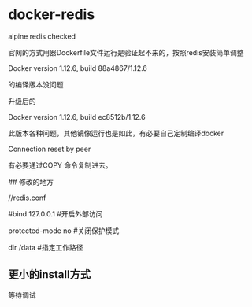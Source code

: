 # docker-redis
<p>alpine redis checked</p>
<p>官网的方式用器Dockerfile文件运行是验证起不来的，按照redis安装简单调整</p>
<p>Docker version 1.12.6, build 88a4867/1.12.6</p>
<p>的编译版本没问题</p>
<p>升级后的</p>
<p>Docker version 1.12.6, build ec8512b/1.12.6</p>
<p>此版本各种问题，其他镜像运行也是如此，有必要自己定制编译docker</p>
<p>Connection reset by peer</p>
<p>有必要通过COPY 命令复制进去。</p>
## 修改的地方
<p>//redis.conf</p>
<p>#bind 127.0.0.1  #开启外部访问</p>
<p>protected-mode no #关闭保护模式</p>
<p>dir /data #指定工作路径</p>

## 更小的install方式
<p>等待调试</p>
